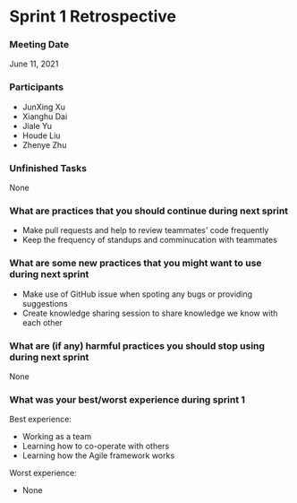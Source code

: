 # Sprint 1 Retrospective

### Meeting Date
June 11, 2021

### Participants
- JunXing Xu
- Xianghu Dai
- Jiale Yu
- Houde Liu
- Zhenye Zhu

### Unfinished Tasks
None

### What are practices that you should continue during next sprint
- Make pull requests and help to review teammates' code frequently
- Keep the frequency of standups and comminucation with teammates


### What are some new practices that you might want to use during next sprint
- Make use of GitHub issue when spoting any bugs or providing suggestions
- Create knowledge sharing session to share knowledge we know with each other

### What are (if any) harmful practices you should stop using during next sprint
None

### What was your best/worst experience during sprint 1
Best experience:
- Working as a team
- Learning how to co-operate with others
- Learning how the Agile framework works

Worst experience:
- None
